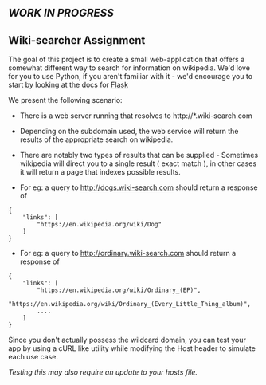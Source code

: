 ## *WORK IN PROGRESS*

## Wiki-searcher Assignment

The goal of this project is to create a small web-application that offers a somewhat different way to search for information on wikipedia. We'd love for you to use Python, if you aren't familiar with it - we'd encourage you to start by looking at the docs for [Flask](http://flask.palletsprojects.com/en/1.1.x/quickstart/#a-minimal-application) 

We present the following scenario: 

* There is a web server running that resolves to http://*.wiki-search.com
* Depending on the subdomain used, the web service will return the results of the appropriate search on wikipedia. 
* There are notably two types of results that can be supplied - Sometimes wikipedia will direct you to a single result ( exact match ), in other cases it will return a page that indexes possible results.

* For eg: a query to http://dogs.wiki-search.com should return a response of 
```
{ 
    "links": [
        "https://en.wikipedia.org/wiki/Dog"
    ]
}
```
* For eg: a query to http://ordinary.wiki-search.com should return a response of 
```
{ 
    "links": [
        "https://en.wikipedia.org/wiki/Ordinary_(EP)",
        "https://en.wikipedia.org/wiki/Ordinary_(Every_Little_Thing_album)",
        ....
    ]
}
```

Since you don't actually possess the wildcard domain, you can test your app by using a cURL like utility while modifying the Host header to simulate each use case. 

_Testing this may also require an update to your hosts file._ 
